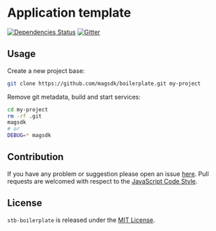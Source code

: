 Application template
====================

[![Dependencies Status](https://img.shields.io/david/magsdk/boilerplate.svg?style=flat-square)](https://david-dm.org/magsdk/boilerplate)
[![Gitter](https://img.shields.io/badge/gitter-join%20chat-blue.svg?style=flat-square)](https://gitter.im/DarkPark/magsdk)


## Usage ##

Create a new project base:

```bash
git clone https://github.com/magsdk/boilerplate.git my-project
```

Remove git metadata, build and start services:

```bash
cd my-project
rm -rf .git
magsdk
# or
DEBUG=* magsdk
```


## Contribution ##

If you have any problem or suggestion please open an issue [here](https://github.com/magsdk/boilerplate/issues).
Pull requests are welcomed with respect to the [JavaScript Code Style](https://github.com/DarkPark/jscs).


## License ##

`stb-boilerplate` is released under the [MIT License](license.md).
